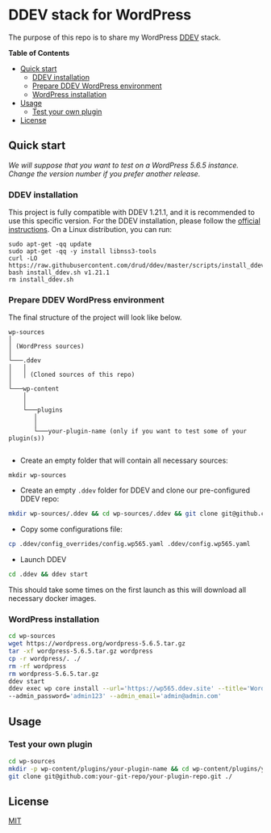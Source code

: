 # DDEV stack for WordPress

The purpose of this repo is to share my WordPress [DDEV](https://ddev.readthedocs.io/en/stable/) stack.


<!-- START doctoc generated TOC please keep comment here to allow auto update -->
<!-- DON'T EDIT THIS SECTION, INSTEAD RE-RUN doctoc TO UPDATE -->
**Table of Contents**

- [Quick start](#quick-start)
  - [DDEV installation](#ddev-installation)
  - [Prepare DDEV WordPress environment](#prepare-ddev-wordpress-environment)
  - [WordPress installation](#wordpress-installation)
- [Usage](#usage)
  - [Test your own plugin](#test-your-own-plugin)
- [License](#license)

<!-- END doctoc generated TOC please keep comment here to allow auto update -->

## Quick start

_We will suppose that you want to test on a WordPress 5.6.5 instance. Change the version number if you prefer another
release._

### DDEV installation

This project is fully compatible with DDEV 1.21.1, and it is recommended to use this specific version.
For the DDEV installation, please follow the [official instructions](https://ddev.readthedocs.io/en/stable/#installation).
On a Linux distribution, you can run:
```
sudo apt-get -qq update
sudo apt-get -qq -y install libnss3-tools
curl -LO https://raw.githubusercontent.com/drud/ddev/master/scripts/install_ddev.sh
bash install_ddev.sh v1.21.1
rm install_ddev.sh
```


### Prepare DDEV WordPress environment

The final structure of the project will look like below.

```
wp-sources
│   
│ (WordPress sources)    
│
└───.ddev
│   │   
│   │ (Cloned sources of this repo)
│   
└───wp-content 
    │   
    │
    └───plugins
       │   
       │
       └───your-plugin-name (only if you want to test some of your plugin(s))
         
```

- Create an empty folder that will contain all necessary sources:
```
mkdir wp-sources
```
- Create an empty `.ddev` folder for DDEV and clone our pre-configured DDEV repo:

```bash
mkdir wp-sources/.ddev && cd wp-sources/.ddev && git clone git@github.com:julienloizelet/ddev-wp.git ./
```
- Copy some configurations file:

```bash
cp .ddev/config_overrides/config.wp565.yaml .ddev/config.wp565.yaml
```
- Launch DDEV

```bash
cd .ddev && ddev start
```
This should take some times on the first launch as this will download all necessary docker images.


### WordPress installation

```bash
cd wp-sources
wget https://wordpress.org/wordpress-5.6.5.tar.gz
tar -xf wordpress-5.6.5.tar.gz wordpress
cp -r wordpress/. ./
rm -rf wordpress
rm wordpress-5.6.5.tar.gz
ddev start
ddev exec wp core install --url='https://wp565.ddev.site' --title='WordPress' --admin_user='admin' 
--admin_password='admin123' --admin_email='admin@admin.com'

```


## Usage

### Test your own plugin

```bash
cd wp-sources
mkdir -p wp-content/plugins/your-plugin-name && cd wp-content/plugins/your-plugin-name
git clone git@github.com:your-git-repo/your-plugin-repo.git ./
```

## License

[MIT](LICENSE)
